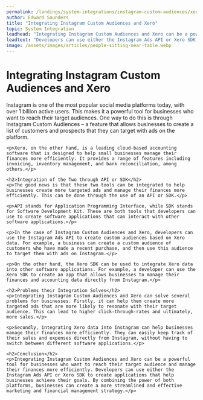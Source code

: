 ```yaml
---
permalink: /landings/system-integrations/instagram-custom-audiences/xero
author: Edward Saunders
title: "Integrating Instagram Custom Audiences and Xero"
topic: System Integration
leadhead: "Integrating Instagram Custom Audiences and Xero can be a powerful tool for businesses who want to reach their target audience and manage their finances more efficiently"
leadtext: "Developers can use either the Instagram Ads API or Xero SDK to create applications that help businesses achieve their goals. By combining the power of both platforms, businesses can create a more streamlined and effective marketing and financial management strategy."
image: /assets/images/articles/people-sitting-near-table.webp
---
```

<div class="arttext">	<h1>Integrating Instagram Custom Audiences and Xero</h1>
	<p>Instagram is one of the most popular social media platforms today, with over 1 billion active users. This makes it a powerful tool for businesses who want to reach their target audiences. One way to do this is through Instagram Custom Audiences – a feature that allows businesses to create a list of customers and prospects that they can target with ads on the platform.</p>

	<p>Xero, on the other hand, is a leading cloud-based accounting software that is designed to help small businesses manage their finances more efficiently. It provides a range of features including invoicing, inventory management, and bank reconciliation, among others.</p>

	<h2>Integration of the Two through API or SDK</h2>
	<p>The good news is that these two tools can be integrated to help businesses create more targeted ads and manage their finances more efficiently. This can be done through the use of an API or SDK.</p>

	<p>API stands for Application Programming Interface, while SDK stands for Software Development Kit. These are both tools that developers can use to create software applications that can interact with other software applications.</p>

	<p>In the case of Instagram Custom Audiences and Xero, developers can use the Instagram Ads API to create custom audiences based on Xero data. For example, a business can create a custom audience of customers who have made a recent purchase, and then use this audience to target them with ads on Instagram.</p>

	<p>On the other hand, the Xero SDK can be used to integrate Xero data into other software applications. For example, a developer can use the Xero SDK to create an app that allows businesses to manage their finances and accounting data directly from Instagram.</p>

	<h2>Problems their Integration Solves</h2>
	<p>Integrating Instagram Custom Audiences and Xero can solve several problems for businesses. Firstly, it can help them create more targeted ads that are more likely to resonate with their target audience. This can lead to higher click-through-rates and ultimately, more sales.</p>

	<p>Secondly, integrating Xero data into Instagram can help businesses manage their finances more efficiently. They can easily keep track of their sales and expenses directly from Instagram, without having to switch between different software applications.</p>

	<h2>Conclusion</h2>
	<p>Integrating Instagram Custom Audiences and Xero can be a powerful tool for businesses who want to reach their target audience and manage their finances more efficiently. Developers can use either the Instagram Ads API or Xero SDK to create applications that help businesses achieve their goals. By combining the power of both platforms, businesses can create a more streamlined and effective marketing and financial management strategy.</p>
</div>